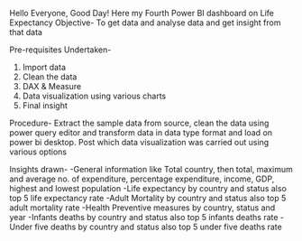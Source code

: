 Hello Everyone,
Good Day!
Here my Fourth Power BI dashboard on Life Expectancy
Objective-
To get data and analyse data and get insight from that data

Pre-requisites Undertaken-
1. Import data
2. Clean the data
3. DAX & Measure
4. Data visualization using various charts
5. Final insight

Procedure-
Extract the sample data from source, clean the data using power query editor and transform data in data type format and load on power bi desktop. Post which data visualization was carried out using various options

Insights drawn-
-General information like Total country, then total, maximum and average no. of expenditure, percentage expenditure, income, GDP, highest and lowest population
-Life expectancy by country and status also top 5 life expectancy rate 
-Adult Mortality by country and status also top 5 adult mortality rate
-Health Preventive measures by country, status and year
-Infants deaths by country and status also top 5 infants deaths rate
-Under five deaths by country and status also top 5 under five deaths rate 
